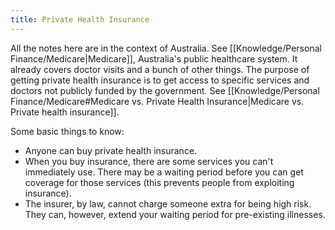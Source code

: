 ```yaml
---
title: Private Health Insurance
---
```


All the notes here are in the context of Australia. See [[Knowledge/Personal Finance/Medicare|Medicare]], Australia's public healthcare system. It already covers doctor visits and a bunch of other things. The purpose of getting private health insurance is to get access to specific services and doctors not publicly funded by the government. See [[Knowledge/Personal Finance/Medicare#Medicare vs. Private Health Insurance|Medicare vs. Private health insurance]].

Some basic things to know:
- Anyone can buy private health insurance. 
- When you buy insurance, there are some services you can't immediately use. There may be a waiting period before you can get coverage for those services (this prevents people from exploiting insurance).
- The insurer, by law, cannot charge someone extra for being high risk. They can, however, extend your waiting period for pre-existing illnesses.

